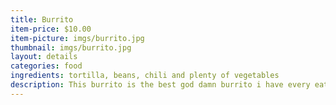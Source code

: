 ```yaml
---
title: Burrito
item-price: $10.00
item-picture: imgs/burrito.jpg
thumbnail: imgs/burrito.jpg
layout: details
categories: food
ingredients: tortilla, beans, chili and plenty of vegetables
description: This burrito is the best god damn burrito i have every eaten in my whole life
---
```

